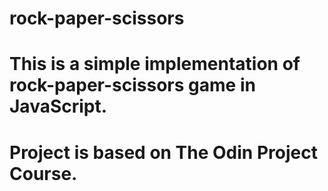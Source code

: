 # rock-paper-scissors
# This is a simple implementation of rock-paper-scissors game in JavaScript.
# Project is based on The Odin Project Course.